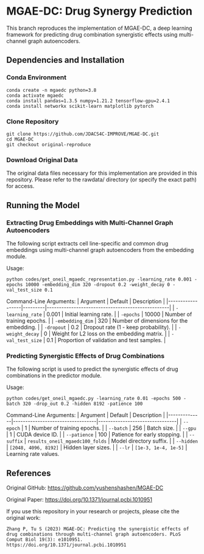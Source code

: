 # MGAE-DC: Drug Synergy Prediction
This branch reproduces the implementation of MGAE-DC, a deep learning framework for predicting drug combination synergistic effects using multi-channel graph autoencoders.

## Dependencies and Installation
### Conda Environment
```
conda create -n mgaedc python=3.8
conda activate mgaedc
conda install pandas=1.3.5 numpy=1.21.2 tensorflow-gpu=2.4.1
conda install networkx scikit-learn matplotlib pytorch
```

### Clone Repository
```
git clone https://github.com/JDACS4C-IMPROVE/MGAE-DC.git
cd MGAE-DC
git checkout original-reproduce
```

### Download Original Data

The original data files necessary for this implementation are provided in this repository. Please refer to the rawdata/ directory (or specify the exact path) for access.

## Running the Model

### Extracting Drug Embeddings with Multi-Channel Graph Autoencoders

The following script extracts cell line-specific and common drug embeddings using multi-channel graph autoencoders from the embedding module.

Usage:
```
python codes/get_oneil_mgaedc_representation.py -learning_rate 0.001 -epochs 10000 -embedding_dim 320 -dropout 0.2 -weight_decay 0 -val_test_size 0.1
```  

Command-Line Arguments:
| Argument          | Default  | Description                                      |
|------------------|---------|--------------------------------------------------|
| `-learning_rate` | 0.001   | Initial learning rate.                           |
| `-epochs`        | 10000   | Number of training epochs.                       |
| `-embedding_dim` | 320     | Number of dimensions for the embedding.          |
| `-dropout`       | 0.2     | Dropout rate (1 - keep probability).             |
| `-weight_decay`  | 0       | Weight for L2 loss on the embedding matrix.      |
| `-val_test_size` | 0.1     | Proportion of validation and test samples.       |


### Predicting Synergistic Effects of Drug Combinations

The following script is used to predict the synergistic effects of drug combinations in the predictor module.

Usage:
```
python codes/get_oneil_mgaedc.py -learning_rate 0.01 -epochs 500 -batch 320 -drop_out 0.2 -hidden 8192 -patience 100 
```

Command-Line Arguments:
| Argument      | Default                          | Description                    |
|--------------|----------------------------------|--------------------------------|
| `--epoch`    | 1                                | Number of training epochs.     |
| `--batch`    | 256                              | Batch size.                    |
| `--gpu`      | 1                                | CUDA device ID.                |
| `--patience` | 100                              | Patience for early stopping.   |
| `--suffix`   | `results_oneil_mgaedc100_folds`  | Model directory suffix.        |
| `--hidden`   | `[2048, 4096, 8192]`             | Hidden layer sizes.            |
| `--lr`       | `[1e-3, 1e-4, 1e-5]`             | Learning rate values.    


## References

Original GitHub: https://github.com/yushenshashen/MGAE-DC

Original Paper: https://doi.org/10.1371/journal.pcbi.1010951

If you use this repository in your research or projects, please cite the original work:
```   
Zhang P, Tu S (2023) MGAE-DC: Predicting the synergistic effects of drug combinations through multi-channel graph autoencoders. PLoS Comput Biol 19(3): e1010951. https://doi.org/10.1371/journal.pcbi.1010951
```
